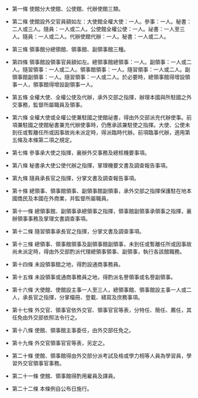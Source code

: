 * 第一條 使館分大使館、公使館、代辦使館三類。

* 第二條 使館設外交官員額如左：大使館全權大使：一人。參事：一人。秘書：二人或三人。隨員：一人或二人。公使館全權公使：一人。祕書：一人至三人。隨員：一人或二人。代辦使館代辦：一人。秘書：一人或二人。

* 第三條 領事館分總領館、領事館、副領事館三種。

* 第四條 領事館設領事官員額如左。總領事館總領事：一人。副領事：一人或二人。隨習領事：一人或二人。領事館領事：一人。隨習領事：一人或二人。副領事館副領事：一人。隨習領事：一人或二人。於必要時，總領事館得增設領事一人，領事館得增設副領事一人。

* 第五條 全權大使、全權公使及代辦，承外交部之指揮，辦理本國與所駐國之外交事務，監督所屬職員及領事。

* 第六條 全權大使或全權公使兼駐國之使館祕書，得由外交部派充代辦使事。前項兼駐國之使館秘書兼充代辦使事時，仍應承該兼駐使之指揮。大使、公使未到任或暫離任所或因事故尚未派定時，得派臨時代辦。前項臨事代辦，適用第五條及本條第二項之規定。

* 第七條 參事承大使之指揮，襄辦外交事務及總核機要事項。

* 第八條 秘書承大使公使代辦之指揮，掌理機要文書及調查報告事項。

* 第九條 隨員承長官之指揮，分掌文書及調查報告事項。

* 第十條 總領事、領事館領事、副領事館副領事，承外交部之指揮保護駐在地本國僑民及本國在外商業，并監督所屬職員。

* 第十一條 總領事館、副領事承總領事之指揮，領事館副領事承領事之指揮，襄辦領事事務及掌理文書調查事項。

* 第十二條 隨習領事承長官之指揮，分掌文書及調查事項。

* 第十三條 總領事、領事館領事及副領事館副領事，未到任或暫離任所或因事故尚未派定時，得由外交部酌派代理總領事領事、副領事，執行各該館職務。

* 第十四條 未設領事館之地，得酌設通商事務員。

* 第十五條 未設領事或通商事務員之地，得酌派名譽領事或名譽副領事。

* 第十六條 大使館、使館設主事一人至三人，總領事館、領事館設主事一人或二人，承長官之指揮，分掌檔冊、登載、繕寫及庶務事項。

* 第十七條 外交官、領事官依外交官、領事官官等表，分特任、簡任、薦任，其任免由外交部依照法令行之。

* 第十八條 使館、領事館主事委任，由外交部任免之。

* 第十九條 外交官領事官官等表，另定之。

* 第二十條 使館、領事館得由外交部分派考試及格或學力相等人員為學習員，學習外交官領事官事務。

* 第二十一條 使館、領事館得酌用雇員及譯員。

* 第二十二條 本條例自公布日施行。

